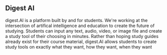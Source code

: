 ## Digest AI

digest.AI is a platform built by and for students. We're working at the intersection of artifical intelligence and education to create the future of studying. Students can input any text, audio, video, or image file and create a study tool of their choosing in minutes. Rather than hoping study guides already exist for their course material, digest.AI allows students to create study tools on exactly what they want, how they want, when they want
